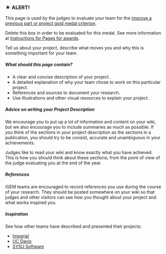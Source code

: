 ### ★ ALERT!

This page is used by the judges to evaluate your team for the [improve a previous part or project gold medal criterion](http://2016.igem.org/Judging/Medals).

Delete this box in order to be evaluated for this medal. See more information at [Instructions for Pages for awards](http://2016.igem.org/Judging/Pages_for_Awards/Instructions).

Tell us about your project, describe what moves you and why this is something important for your team.

##### What should this page contain?

*   A clear and concise description of your project.
*   A detailed explanation of why your team chose to work on this particular project.
*   References and sources to document your research.
*   Use illustrations and other visual resources to explain your project.

##### Advice on writing your Project Description

We encourage you to put up a lot of information and content on your wiki, but we also encourage you to include summaries as much as possible. If you think of the sections in your project description as the sections in a publication, you should try to be consist, accurate and unambiguous in your achievements.

Judges like to read your wiki and know exactly what you have achieved. This is how you should think about these sections; from the point of view of the judge evaluating you at the end of the year.

##### References

iGEM teams are encouraged to record references you use during the course of your research. They should be posted somewhere on your wiki so that judges and other visitors can see how you thought about your project and what works inspired you.

##### Inspiration

See how other teams have described and presented their projects:

*   [Imperial](http://2014.igem.org/Team:Imperial/Project)
*   [UC Davis](http://2014.igem.org/Team:UC_Davis/Project_Overview)
*   [SYSU Software](http://2014.igem.org/Team:SYSU-Software/Overview)

